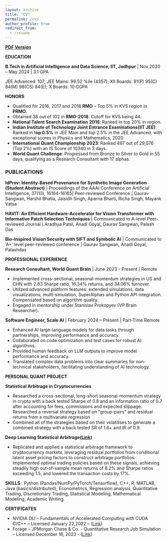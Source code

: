 ```yaml
---
layout: archive
title: "CV"
permalink: /cv/
author_profile: true
redirect_from:
  - /resume
---
```


[**PDF Version**](/files/Resume.pdf)

**EDUCATION**

**B.Tech in Artificial Intelligence and Data Science, IIT, Jodhpur** | Nov 2020 – May 2024 | 3.1 GPA

JEE Advanced: 107; JEE Mains: 99.52 %ile (4357); XII Boards: 91(P) 95(C) 84(M) 98(CS) 84(E); X Boards: 10 CGPA

**HONORS**

- Qualified for 2016, 2017 and 2018 **RMO** – Top 5% in KVS region in **PRMO.**
- Obtained 38 out of 102 in **RMO-2018**. Cutoff for KVS being 44.
- **National Talent Search Examination** **2016**: Ranked in top 20% in region.
- **Indian Institute of Technology Joint Entrance Examinations(IIT JEE)**: Ranked in t**op 0.5%** in JEE Main and top 2.5% in the JEE Advanced, with exceptional scores in Physics and Mathematics, 2020
- **International Quant Championship 2023**: Ranked 497 out of 29,076 (Top 2%) with an IS Score of 10340 in 3 days.
- **World Quant Challenge**: Progressed from Bronze to Silver to Gold in 55 days, qualifying as a Research Consultant with 17 alphas.

### **PUBLICATIONS**

**IdProv: Identity-Based Provenance for Synthetic Image Generation (Student Abstract)** | Proceedings of the AAAI Conference on Artificial Intelligence, 37(13), 16164-16165| Peer-reviewed Conference | Gaurav Sangwan, Harshil Bhatia, Jaisidh Singh, Aparna Bharti, Richa Singh, Mayank Vatsa

**HAVIT: An Efficient Hardware-Accelerator for Vision Transformer with Informative Patch Selection Techniques** | Communicated to A-level Peer-reviewed Journal | Aradhya Patel, Anadi Goyal, Gaurav Sangwan, Palash Das

**Bio-inspired Vision Security with SIFT and Symbolic AI** | Communicated to ‘A+’ level peer-reviewed conference | Gaurav Sangwan, Anadi Goyal, Palashdas

**PROFESSIONAL EXPERIENCE**

**Research Consultant, World Quant Brain** | June 2023 – Present | Remote

- Implemented cross-sectional, seasonal-momentum strategies in US and CHN with 2.83 Sharpe ratio, 16.34% returns, and 34.06% turnover.
- Utilized advanced platform features: extended simulations, data visualizations, multi-simulation, SuperAlphas and Python API integration. Compensated based on algorithm quality.
- Engaged in mentorship under Stanislav Prokopyev (VP Brain Researcher).

**Software Engineer, Scale AI** | February 2024 – Present | Part-Time Remote

- Enhanced AI large-language models for data tasks through partnerships, improving performance and accuracy.
- Collaborated on code optimization and test cases for robust AI algorithms.
- Provided human feedback on LLM outputs to improve model performance and accuracy.
- Translated complex data problems into clear summaries for non-technical stakeholders, facilitating understanding of AI technology.

**PERSONAL QUANT PROJECT**

**Statistical Arbitrage in Cryptocurrencies**

- Researched a cross-sectional, long-short seasonal-momentum strategy in crypto with a back tested Sharpe of 0.8 and an information ratio of 0.7 after accounting for fees, commissions and expected slippage. Researched a reversal strategy based on "group-pairs" and residual returns from a multivariate regression
- Combined all of the strategies based on their volatilises to generate a combined strategy with a back tested SR of 1.6+ and IR of 0.9.

**Deep Learning Statistical Arbitrage([**Link**](https://arxiv.org/pdf/2106.04028.pdf))**

- Replicated and applied a statistical arbitrage framework to cryptocurrency markets, leveraging residual portfolios from conditional latent asset pricing factors to construct arbitrage portfolios. Implemented optimal trading policies based on these signals, achieving steadily high out-of-sample mean returns of 8.2% and Sharpe ratios exceeding 1.5, and lowered the transaction costs by 17%.

**SKILLS** : Python (Pandas/NumPy/PyTorch/Tensorflow), C++, R, MATLAB, Java (basics/distributed), Econometrics, Regression analysis, Quantitative Trading, Discretionary Trading, Statistical Modeling, Mathematical Modeling, Academic Writing.

**CERTIFICATES**

- NVIDIA DLI – Fundamentals of Accelerated Computing with CUDA C/C++ – Licensed January 22,2022 – ([Link](https://courses.nvidia.com/certificates/a7cf3900117f4c8184075c92d5018b67/))
- Forage – JPMorgan Chase & Co. - Quantitative Research Job Simulation – Licensed December 16, 2023 - ([Link](https://forage-uploads-prod.s3.amazonaws.com/completion-certificates/J.P.%20Morgan/bWqaecPDbYAwSDqJy_JPMorgan%20Chase%20&%20Co._ctejJSfrjEGZwjowy_1702729949718_completion_certificate.pdf))